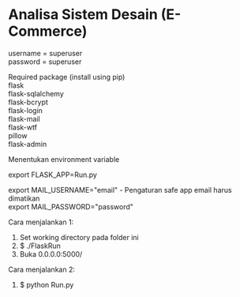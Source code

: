 # Analisa Sistem Desain (E-Commerce)
  
 
username = superuser  
password = superuser  
  
Required package (install using pip)  
flask  
flask-sqlalchemy  
flask-bcrypt  
flask-login  
flask-mail  
flask-wtf  
pillow  
flask-admin  
  
Menentukan environment variable  
  
export FLASK_APP=Run.py  
  
export MAIL_USERNAME="email" - Pengaturan safe app email harus dimatikan  
export MAIL_PASSWORD="password"  
  
  
  
Cara menjalankan 1:  
1. Set working directory pada folder ini  
2. $ ./FlaskRun  
3. Buka 0.0.0.0:5000/  
  
Cara menjalankan 2:  
1. $ python Run.py  
